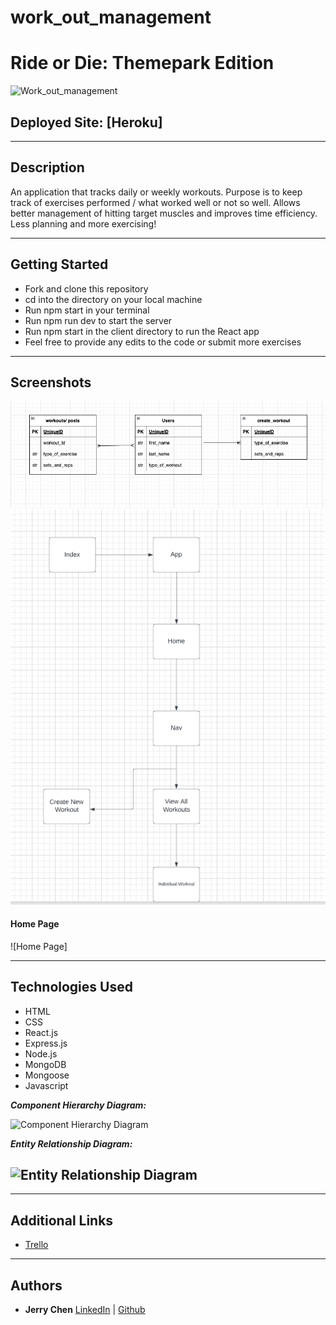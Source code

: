 # work_out_management

# Ride or Die: Themepark Edition

![Work_out_management](https://i0.wp.com/post.greatist.com/wp-content/uploads/sites/2/2022/04/GRT-242654-Home-Workout-No-Equipments.png?w=1155&h=1528)

## Deployed Site: [Heroku]

---

## Description

An application that tracks daily or weekly workouts. Purpose is to keep track of exercises performed / what worked well or not so well. Allows better management of hitting target muscles and improves time efficiency. Less planning and more exercising!

---

## Getting Started

- Fork and clone this repository
- cd into the directory on your local machine
- Run npm start in your terminal
- Run npm run dev to start the server
- Run npm start in the client directory to run the React app
- Feel free to provide any edits to the code or submit more exercises

---

## Screenshots

![ERD](/screenshots/Screen%20Shot%202022-12-08%20at%2010.18.42%20AM.png)
![Hierarchy](/screenshots/Screen%20Shot%202022-12-08%20at%2010.19.59%20AM.png)

#### Home Page

![Home Page]

---

## Technologies Used

- HTML
- CSS
- React.js
- Express.js
- Node.js
- MongoDB
- Mongoose
- Javascript

**_Component Hierarchy Diagram:_**

![Component Hierarchy Diagram](https://lucid.app/lucidchart/6e624218-a7ea-4fc5-a071-6c6635c36f35/edit?invitationId=inv_a8ddee70-1cc0-4a3a-a34c-3ebc680841f2&page=0_0#)

**_Entity Relationship Diagram:_**

## ![Entity Relationship Diagram](https://app.diagrams.net/)

---

## Additional Links

- [Trello](https://trello.com/b/DPnZRE4E/workout-management)

---

## Authors

- **Jerry Chen**
  [LinkedIn](https://www.linkedin.com/in/jerrychen31/) | [Github](https://github.com/Bluepanda93)
